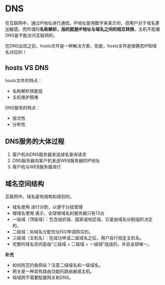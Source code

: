 # DNS
在互联网中，通过IP地址进行通信。IP地址是用数字来表示的，但用户对于域名更加敏感。而所谓的**名称解析，指的就是IP地址与域名之间的相互转换**。主机不配置DNS是不能访问互联网的。

在DNS出现之前，hosts文件是一种解决方案，但是，hosts文件是做静态IP和域名对应的！

## hosts VS DNS
hosts文件的特点：
* 名称解析效能低
* 主机维护困难

DNS服务的特点：
* 层次性
* 分布性


## DNS服务的大体过程

1. 客户机向DNS服务器发送域名查询请求
2. DNS服务器向客户机发送WEB服务器的IP地址
3. 客户机与WEB服务器进行

## 域名空间结构

互联网中，域名是有结构和规划的。

* 域名使用.进行分割，以便于分级管理
* 根域名使用.表示，全球根域名的服务器只有13台
* 一级域（顶级域）：包含组织域、国家或地区域，它是由域名分配组织决定的。
* 二级域：向域名分配住址ISO申请购买的。
* 三级域（主机名）：在成功申请二级域名之后，用户自行规定主机名。
* 完整的域名空间是由“三级域 + 二级域 + 一级域”组成的，并且全球唯一。


**补充**
* 如何防范钓鱼网站？注意二级域名和一级域名。
* 网关是一种具有路由功能的路由器或主机。
* 局域网不需要配置网关和DNS。

